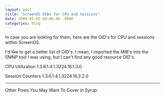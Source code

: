 ```yaml
---
layout: post
title: "ScreenOS OIDs for CPU and Sessions"
date: 2009-05-05 00:00:00 -0600
categories: blog
---
```


In case you are looking for them, here are the OID's for CPU and sessions within ScreenOS.

I'd like to get a better list of OID's.  I mean, I imported the MIB's into the SMNP tool I was using, but I can't find any good resource OID's.

CPU Utilization
1.3.6.1.4.1.3224.16.1.3.0

Session Counters
1.3.6.1.4.1.3224.16.3.2.0




---


Other Posts You May Want To Cover in Syrup: